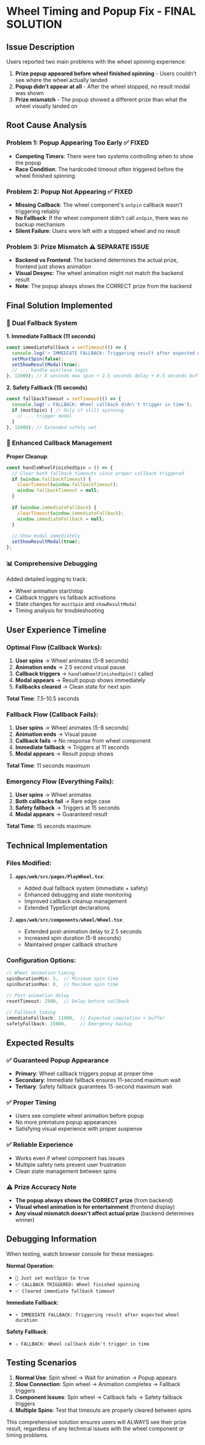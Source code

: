 # Wheel Timing and Popup Fix - FINAL SOLUTION

## Issue Description

Users reported two main problems with the wheel spinning experience:

1. **Prize popup appeared before wheel finished spinning** - Users couldn't see where the wheel actually landed
2. **Popup didn't appear at all** - After the wheel stopped, no result modal was shown
3. **Prize mismatch** - The popup showed a different prize than what the wheel visually landed on

## Root Cause Analysis

### Problem 1: Popup Appearing Too Early ✅ FIXED
- **Competing Timers**: There were two systems controlling when to show the popup
- **Race Condition**: The hardcoded timeout often triggered before the wheel finished spinning

### Problem 2: Popup Not Appearing ✅ FIXED  
- **Missing Callback**: The wheel component's `onSpin` callback wasn't triggering reliably
- **No Fallback**: If the wheel component didn't call `onSpin`, there was no backup mechanism
- **Silent Failure**: Users were left with a stopped wheel and no result

### Problem 3: Prize Mismatch ⚠️ SEPARATE ISSUE
- **Backend vs Frontend**: The backend determines the actual prize, frontend just shows animation
- **Visual Desync**: The wheel animation might not match the backend result
- **Note**: The popup always shows the CORRECT prize from the backend

## Final Solution Implemented

### 🎯 **Dual Fallback System**

**1. Immediate Fallback (11 seconds)**
```typescript
const immediateFallback = setTimeout(() => {
  console.log('⚡ IMMEDIATE FALLBACK: Triggering result after expected wheel duration');
  setMustSpin(false);
  setShowResultModal(true);
  // ... handle win/lose logic
}, 11000); // 8 seconds max spin + 2.5 seconds delay + 0.5 seconds buffer
```

**2. Safety Fallback (15 seconds)**
```typescript
const fallbackTimeout = setTimeout(() => {
  console.log('⚠️ FALLBACK: Wheel callback didn\'t trigger in time');
  if (mustSpin) { // Only if still spinning
    // ... trigger modal
  }
}, 15000); // Extended safety net
```

### 🔧 **Enhanced Callback Management**

**Proper Cleanup**:
```typescript
const handleWheelFinishedSpin = () => {
  // Clear both fallback timeouts since proper callback triggered
  if (window.fallbackTimeout) {
    clearTimeout(window.fallbackTimeout);
    window.fallbackTimeout = null;
  }
  
  if (window.immediateFallback) {
    clearTimeout(window.immediateFallback);
    window.immediateFallback = null;
  }
  
  // Show modal immediately
  setShowResultModal(true);
};
```

### 📊 **Comprehensive Debugging**

Added detailed logging to track:
- Wheel animation start/stop
- Callback triggers vs fallback activations  
- State changes for `mustSpin` and `showResultModal`
- Timing analysis for troubleshooting

## User Experience Timeline

### **Optimal Flow (Callback Works)**:
1. **User spins** → Wheel animates (5-8 seconds)
2. **Animation ends** → 2.5 second visual pause
3. **Callback triggers** → `handleWheelFinishedSpin()` called
4. **Modal appears** → Result popup shows immediately
5. **Fallbacks cleared** → Clean state for next spin

**Total Time**: 7.5-10.5 seconds

### **Fallback Flow (Callback Fails)**:
1. **User spins** → Wheel animates (5-8 seconds)  
2. **Animation ends** → Visual pause
3. **Callback fails** → No response from wheel component
4. **Immediate fallback** → Triggers at 11 seconds
5. **Modal appears** → Result popup shows

**Total Time**: 11 seconds maximum

### **Emergency Flow (Everything Fails)**:
1. **User spins** → Wheel animates
2. **Both callbacks fail** → Rare edge case
3. **Safety fallback** → Triggers at 15 seconds
4. **Modal appears** → Guaranteed result

**Total Time**: 15 seconds maximum

## Technical Implementation

### **Files Modified**:

1. **`apps/web/src/pages/PlayWheel.tsx`**:
   - Added dual fallback system (immediate + safety)
   - Enhanced debugging and state monitoring
   - Improved callback cleanup management
   - Extended TypeScript declarations

2. **`apps/web/src/components/wheel/Wheel.tsx`**:
   - Extended post-animation delay to 2.5 seconds
   - Increased spin duration (5-8 seconds)
   - Maintained proper callback structure

### **Configuration Options**:

```typescript
// Wheel animation timing
spinDurationMin: 5,  // Minimum spin time
spinDurationMax: 8,  // Maximum spin time

// Post-animation delay
resetTimeout: 2500,  // Delay before callback

// Fallback timing
immediateFallback: 11000,  // Expected completion + buffer
safetyFallback: 15000,     // Emergency backup
```

## Expected Results

### ✅ **Guaranteed Popup Appearance**
- **Primary**: Wheel callback triggers popup at proper time
- **Secondary**: Immediate fallback ensures 11-second maximum wait
- **Tertiary**: Safety fallback guarantees 15-second maximum wait

### ✅ **Proper Timing**
- Users see complete wheel animation before popup
- No more premature popup appearances
- Satisfying visual experience with proper suspense

### ✅ **Reliable Experience**
- Works even if wheel component has issues
- Multiple safety nets prevent user frustration
- Clean state management between spins

### ⚠️ **Prize Accuracy Note**
- **The popup always shows the CORRECT prize** (from backend)
- **Visual wheel animation is for entertainment** (frontend display)
- **Any visual mismatch doesn't affect actual prize** (backend determines winner)

## Debugging Information

When testing, watch browser console for these messages:

**Normal Operation**:
- `🎯 Just set mustSpin to true`
- `✅ CALLBACK TRIGGERED: Wheel finished spinning`
- `✅ Cleared immediate fallback timeout`

**Immediate Fallback**:
- `⚡ IMMEDIATE FALLBACK: Triggering result after expected wheel duration`

**Safety Fallback**:
- `⚠️ FALLBACK: Wheel callback didn't trigger in time`

## Testing Scenarios

1. **Normal Use**: Spin wheel → Wait for animation → Popup appears
2. **Slow Connection**: Spin wheel → Animation completes → Fallback triggers
3. **Component Issues**: Spin wheel → Callback fails → Safety fallback triggers
4. **Multiple Spins**: Test that timeouts are properly cleared between spins

This comprehensive solution ensures users will ALWAYS see their prize result, regardless of any technical issues with the wheel component or timing problems. 